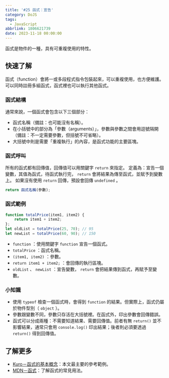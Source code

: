 ```yaml
---
title: '#25 函式：宣告'
category: DoJS
tags:
  - JavaScript
abbrlink: 1806621739
date: 2023-11-18 00:00:00
---
```

函式是物件的一種，具有可重複使用的特性。
<!--more-->
## 快速了解
函式（function）會將一或多段程式指令包裝起來，可以重複使用，也方便維護。
可以同時註冊多組函式，函式裡也可以執行其他函式。
### 函式結構
通常來說，一個函式會包含以下三個部分：
- 函式名稱（備註：也可能沒有名稱）。
- 在小括號中的部分為「參數（arguments）」，參數與參數之間會用逗號隔開（備註：不一定需要參數，但括號不可省略）。
- 大括號中則是需要「重複執行」的內容，是函式功能的主要區塊。
### 函式呼叫
所有的函式都有回傳值，回傳值可以用關鍵字 `return` 來指定。
定義為：宣告一個變數，其值為函式，待函式執行完， `return` 會將結果為傳至函式，並賦予到變數上。
如果沒有使用 `return` 回傳，預設會回傳 `undefined` 。
```jsx
return 函式名稱(參數);
```
### 函式範例
```jsx
function totalPrice(item1, item2) {
	return item1 + item2;
};
let oldList = totalPrice(25, 70); // 95
let newList = totalPrice(60, 90); // 150
```
- `function` ：使用關鍵字 `function` 宣告一個函式。
- `totalPrice` ：函式名稱。
- `(item1, item2)` ：參數。
- `return item1 + item2;` ：會回傳的執行區塊。
- `oldList` 、 `newList` ：宣告變數， `return` 會把結果傳到函式，再賦予至變數。
### 小知識
- 使用 `typeof` 檢查一個函式時，會得到 `function` 的結果。但實際上，函式仍屬於物件型別（ `object` ）。
- 參數跟變數不同，參數只存活在大括號裡。在函式外，印出參數會回傳錯誤。
- 函式可以分成兩種：不需要知道結果、需要回傳值。前者有無 `return()` 並不影響結果，通常只會用 `console.log()` 印出結果；後者則必須要透過 `return()` 得到回傳值。
## 了解更多
- [Kuro－函式的基本概念](https://ithelp.ithome.com.tw/articles/10191549)：本文最主要的參考範例。
- [MDN－函式](https://developer.mozilla.org/zh-TW/docs/Web/JavaScript/Guide/Functions)：了解函式的常見用法。